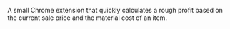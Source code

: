A small Chrome extension that quickly calculates a rough profit based on the current sale price and the material cost of an item.
